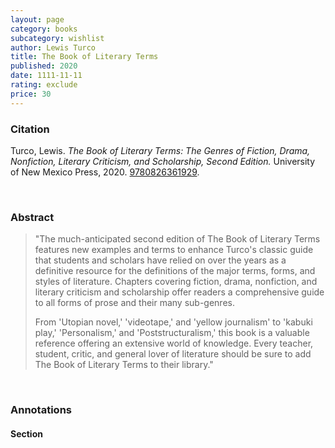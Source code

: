 ```yaml
---
layout: page
category: books
subcategory: wishlist
author: Lewis Turco
title: The Book of Literary Terms
published: 2020
date: 1111-11-11
rating: exclude
price: 30
---
```


### Citation

Turco, Lewis. *The Book of Literary Terms: The Genres of Fiction, Drama, Nonfiction, Literary Criticism, and Scholarship, Second Edition.* University of New Mexico Press, 2020. [9780826361929](https://www.unmpress.com/9780826361929/the-book-of-literary-terms/).

<br>

### Abstract

> "The much-anticipated second edition of The Book of Literary Terms features new examples and terms to enhance Turco's classic guide that students and scholars have relied on over the years as a definitive resource for the definitions of the major terms, forms, and styles of literature. Chapters covering fiction, drama, nonfiction, and literary criticism and scholarship offer readers a comprehensive guide to all forms of prose and their many sub-genres.
>
> From 'Utopian novel,' 'videotape,' and 'yellow journalism' to 'kabuki play,' 'Personalism,' and 'Poststructuralism,' this book is a valuable reference offering an extensive world of knowledge. Every teacher, student, critic, and general lover of literature should be sure to add The Book of Literary Terms to their library."

<br>

### Annotations

#### Section

<br>

